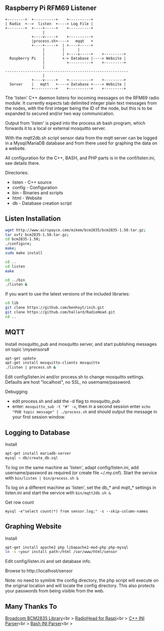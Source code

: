 ## Raspberry Pi RFM69 Listener

```
+--------+  +----------+    +----------+
| Radio  +-->  listen  +----> Log File |
+--------+  +----+-----+    +----------+
                 |                
            +----v-----+    +----------+
            |process.sh+---->   mqqt   +
            +----+-----+  | +----+-----+
                 |        |      |
                 |        | +----v-----+    +---------+
  Raspberry Pi   |        +-> Database |----> Website |
                 |          +----------+    +---------+
                 |
--------------------------------------------------------
                 |
            +----v-----+    +----------+    +---------+
  Server    |   mqtt   +----> Database +----> Website |
            +----------+    +----------+    +---------+
```

The 'listen' C++ daemon listens for incoming messages on the RFM69 radio module. It currently expects tab delimited integer plain text messages from the nodes, with the first integer being the ID of the node, but this is to be expanded to secured and/or two way communication. 

Output from 'listen' is piped into the process.sh bash program, which forwards it to a local or external mosquitto server.

With the mqtt2db.sh script sensor data from the mqtt server can be logged in a Mysql/MariaDB database and from there used for graphing the data on a website.

All configuration for the C++, BASH, and PHP parts is in the conf/listen.ini, see details there.

Directories:
 - listen - C++ source
 - config - Configuration
 - bin - Binaries and scripts
 - html - Website
 - db - Database creation script

## Listen Installation


```sh
wget http://www.airspayce.com/mikem/bcm2835/bcm2835-1.50.tar.gz;
tar xvfz bcm2835-1.50.tar.gz;
cd bcm2835-1.50;
./configure;
make;
sudo make install

cd ..
cd listen
make

cd ../bin
./listen &
```

If you want to use the latest versions of the included libraries:
```sh
cd lib
git clone https://github.com/benhoyt/inih.git
git clone https://github.com/hallard/RadioHead.git
cd ..
```

## MQTT

Install mosquitto_pub and mosquitto server, and start publishing messages on topic \mysensors\#

```sh
apt-get update
apt-get install mosquitto-clients mosquitto
./listen | process.sh &
```

Edit config/listen.ini and/or process.sh to change mosquitto settings. Defaults are host "localhost", no SSL, no username/password.

Debugging

 - edit process.sh and add the -d flag to mosquitto_pub
 - enter: ```mosquitto_sub -t "#" -v```, then in a second session enter ```echo "PUB topic message" | ./process.sh``` and should output the message in your first session window. 

## Logging to Database

Install
```sh
apt-get install mariadb-server
mysql < db/create_db.sql
```

To log on the same machine as 'listen', adapt config/listen.ini, add username/password as required (or create file ~/.my.cnf). Start the service with ```bin/listen | bin/process.sh &```

To log on a different machine as 'listen', set the db_* and mqtt_* settings in listen.ini and start the service with ```bin/mqtt2db.sh &``` 

Get row count
```
mysql -e"select count(*) from sensor.log;" -s --skip-column-names
```

## Graphing Website

Install
```sh
apt-get install apache2 php libapache2-mod-php php-mysql
ln -s <your install path>/html /var/www/html/sensor
```
Edit config/listen.ini and set database info.

Browse to http://localhost/sensor 

Note: no need to symlink the config directory, the php script will execute on the original location and will locate the config directory. This also protects your passwords from being visible from the web.

## Many Thanks To

[Broadcom BCM2835 Library](http://www.airspayce.com/mikem/bcm2835/)<br \>
[RadioHead for Raspi](https://github.com/hallard/RadioHead)<br \>
[C++ INI Parser](https://github.com/benhoyt/inih)<br \>
[Bash INI Parser](https://github.com/rudimeier/bash_ini_parser)<br \>
